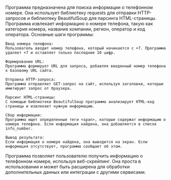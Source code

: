 Программа предназначена для поиска информации о телефонном номере. Она использует библиотеку requests для отправки HTTP-запросов и библиотеку BeautifulSoup для парсинга HTML-страницы. 
Программа извлекает информацию о номере телефона, такую как категория номера, название компании, регион, оператор и код оператора.
Основные шаги программы:

    Ввод номера телефона: 
    Пользователь вводит номер телефона, который начинается с +7. Программа удаляет +7 и оставляет только последние 10 цифр.

    Формирование URL: 
    Программа формирует URL для запроса, добавляя введенный номер телефона к базовому URL сайта.

    Отправка HTTP-запроса: 
    Программа отправляет GET-запрос на сайт, используя заголовки, которые имитируют запрос от браузера.

    Парсинг HTML-страницы: 
    С помощью библиотеки BeautifulSoup программа анализирует HTML-код страницы и извлекает нужную информацию.

    Сбор информации: 
    Программа ищет определенные теги <span>, которые содержат информацию о номере телефона. Если информация найдена, она добавляется в список info_number.

    Вывод результата: 
    Если информация о номере найдена, она выводится на экран. Если информация отсутствует, программа сообщает об этом.

Программа позволяет пользователю получить информацию о телефонном номере, используя веб-скрейпинг. 
Она проста в использовании и может быть расширена для обработки дополнительных данных или интеграции с другими сервисами.
